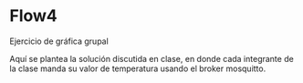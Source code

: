 # Flow4
Ejercicio de gráfica grupal

Aquí se plantea la solución discutida en clase, en donde cada integrante de la clase manda su valor de temperatura usando el broker mosquitto.